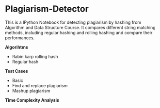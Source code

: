 # Plagiarism-Detector
This is a IPython Notebook for detecting plagiarism by hashing from Algorithm and Data Structure Course. 
It compares different string matching methods, including regular hashing and rolling hashing and compare their performances. 

**Algorihtms** 
* Rabin karp rolling hash
* Regular hash 

**Test Cases** 
*  Basic 
*  Find and replace plagiarism
*  Mashup plagiarism

**Time Complexity Analysis** 

